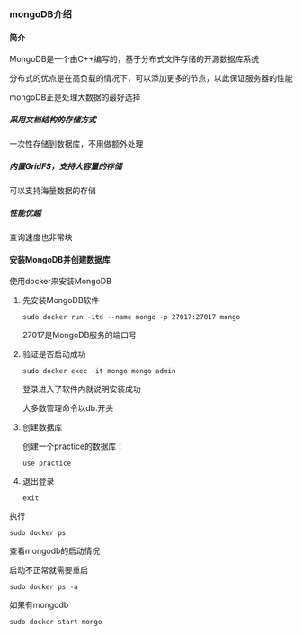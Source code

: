 ### mongoDB介绍

#### 简介

MongoDB是一个由C++编写的，基于分布式文件存储的开源数据库系统

分布式的优点是在高负载的情况下，可以添加更多的节点，以此保证服务器的性能

mongoDB正是处理大数据的最好选择

##### 采用文档结构的存储方式

一次性存储到数据库，不用做额外处理

##### 内置GridFS，支持大容量的存储

可以支持海量数据的存储

##### 性能优越

查询速度也非常块

#### 安装MongoDB并创建数据库

使用docker来安装MongoDB

1. 先安装MongoDB软件
   
   ```shell
   sudo docker run -itd --name mongo -p 27017:27017 mongo
   ```
   
   27017是MongoDB服务的端口号

2. 验证是否启动成功
   
   ```shell
   sudo docker exec -it mongo mongo admin
   ```
   
   登录进入了软件内就说明安装成功
   
   大多数管理命令以db.开头

3. 创建数据库
   
   创建一个practice的数据库：
   
   ```shell
   use practice
   ```

4. 退出登录
   
   ```shell
   exit
   ```

执行

```shell
sudo docker ps
```

查看mongodb的启动情况

启动不正常就需要重启

```shell
sudo docker ps -a
```

如果有mongodb

```shell
sudo docker start mongo
```
